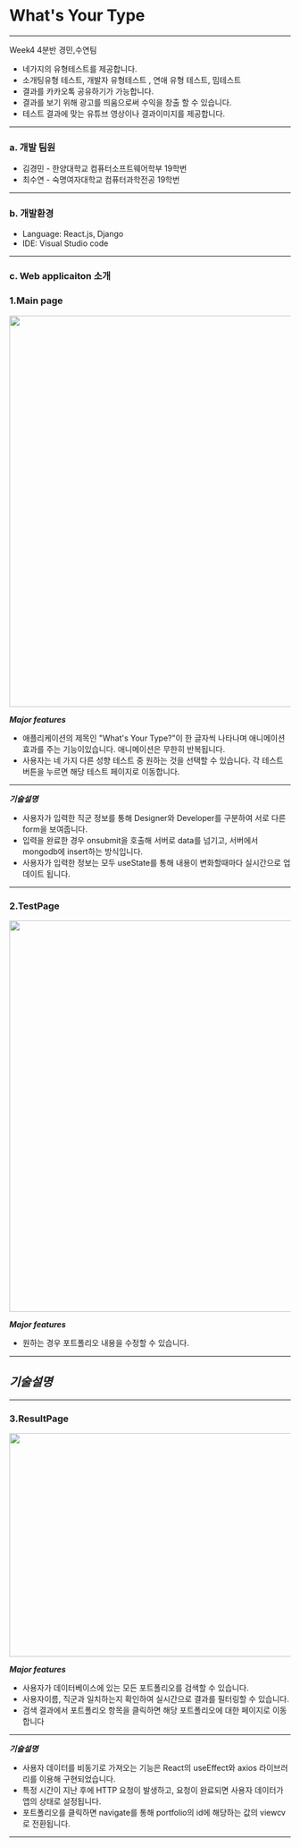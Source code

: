 # What's Your Type
---

Week4 4분반 경민,수연팀

- 네가지의 유형테스트를 제공합니다.
- 소개팅유형 테스트, 개발자 유형테스트 , 연애 유형 테스트, 밈테스트
- 결과를 카카오톡 공유하기가 가능합니다.
- 결과를 보기 위해 광고를 띄움으로써 수익을 창출 할 수 있습니다.
- 테스트 결과에 맞는 유튜브 영상이나 결과이미지를 제공합니다.

---

### a. 개발 팀원

- 김경민 - 한양대학교 컴퓨터소프트웨어학부 19학번
- 최수연 - 숙명여자대학교 컴퓨터과학전공 19학번

---

### b. 개발환경

- Language: React.js, Django
- IDE: Visual Studio code

---

### c. Web applicaiton 소개

### 1.Main page

<img src="https://github.com/lotuxsoo/madcamp-week4/assets/55384167/055b5074-72d4-4af3-b75b-1cbc1f5082f0" width="1000" height="700">


***Major features***
- 애플리케이션의 제목인 "What's Your Type?"이 한 글자씩 나타나며 애니메이션 효과를 주는 기능이있습니다. 애니메이션은 무한히 반복됩니다.
- 사용자는 네 가지 다른 성향 테스트 중 원하는 것을 선택할 수 있습니다. 각 테스트 버튼을 누르면 해당 테스트 페이지로 이동합니다.

---

***기술설명***
- 사용자가 입력한 직군 정보를 통해 Designer와 Developer를 구분하여 서로 다른 form을 보여줍니다. 
- 입력을 완료한 경우 onsubmit을 호출해 서버로 data를 넘기고, 서버에서 mongodb에 insert하는 방식입니다.
- 사용자가 입력한 정보는 모두 useState를 통해 내용이 변화할때마다 실시간으로 업데이트 됩니다.

---

### 2.TestPage

<img src="https://github.com/rudals9686/madcamp_week3/assets/20718582/56d5cd7a-6d33-4bc6-8f1a-cb457ca307df" width="1000" height="700">

***Major features***
- 원하는 경우 포트폴리오 내용을 수정할 수 있습니다.

---

***기술설명***
- 

---

### 3.ResultPage

<img src="https://github.com/rudals9686/madcamp_week3/assets/20718582/1cd95a9b-c770-49e1-b697-82cbf7948caa" width="1000" height="400">

***Major features***
- 사용자가 데이터베이스에 있는 모든 포트폴리오를 검색할 수 있습니다.
- 사용자이름, 직군과 일치하는지 확인하여 실시간으로 결과를 필터링할 수 있습니다.
- 검색 결과에서 포트폴리오 항목을 클릭하면 해당 포트폴리오에 대한 페이지로 이동합니다

---

***기술설명***
- 사용자 데이터를 비동기로 가져오는 기능은 React의 useEffect와 axios 라이브러리를 이용해 구현되었습니다. 
- 특정 시간이 지난 후에 HTTP 요청이 발생하고, 요청이 완료되면 사용자 데이터가 앱의 상태로 설정됩니다.
- 포트폴리오를 클릭하면 navigate를 통해 portfolio의 id에 해당하는 값의 viewcv로 전환됩니다.

---
